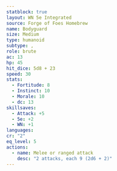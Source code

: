 ```yaml
---
statblock: true
layout: WN 5e Integrated
source: Forge of Foes Homebrew
name: Bodyguard
size: Medium
type: humanoid
subtype: ,
role: brute
ac: 13
hp: 45
hit_dice: 5d8 + 23
speed: 30
stats:
  - Fortitude: 8
  - Instinct: 10
  - Morale: 10
  - dc: 13
skillsaves:
  - Attack: +5
  - 5e: +2
  - WN: +1
languages: 
cr: "2"
eq_level: 5
actions:
  - name: Melee or ranged attack
    desc: "2 attacks, each 9 (2d6 + 2)"
---
```

